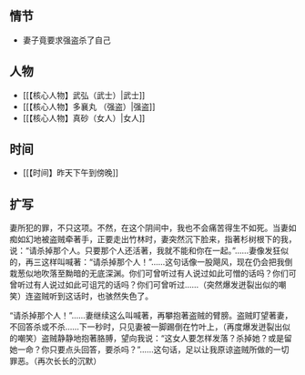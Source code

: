 ## 情节

- 妻子竟要求强盗杀了自己

## 人物

- [[【核心人物】武弘（武士）|武士]]
- [[【核心人物】多襄丸 （强盗）|强盗]]
- [[【核心人物】真砂（女人）|女人]]

## 时间

- [[【时间】昨天下午到傍晚]]

## 扩写

妻所犯的罪，不只这项。不然，在这个阴间中，我也不会痛苦得生不如死。当妻如痴如幻地被盗贼牵著手，正要走出竹林时，妻突然沉下脸来，指著杉树根下的我，说：“请杀掉那个人。只要那个人还活著，我就不能和你在一起。”……妻像发狂似的，再三这样叫喊著：“请杀掉那个人！”……这句话像一股飓风，现在仍会把我倒栽葱似地吹落至黝暗的无底深渊。你们可曾听过有人说过如此可憎的话吗？你们可曾听过有人说过如此可诅咒的话吗？你们可曾听过……（突然爆发迸裂出似的嘲笑）连盗贼听到这话时，也骇然失色了。

“请杀掉那个人！”……妻继续这么叫喊著，再攀抱著盗贼的臂膀。盗贼盯望著妻，不回答杀或不杀……下一秒时，只见妻被一脚踢倒在竹叶上，（再度爆发迸裂出似的嘲笑）盗贼静静地抱著胳膊，望向我说：“这女人要怎样发落？杀掉她？或是留她一命？你只要点头回答，要杀吗？”……这句话，足以让我原谅盗贼所做的一切罪恶。（再次长长的沉默）